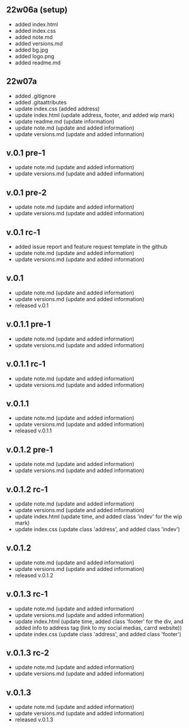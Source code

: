 ## 22w06a (setup)
- added index.html
- added index.css
- added note.md
- added versions.md
- added bg.jpg
- added logo.png
- added readme.md

## 22w07a
- added .gitignore
- added .gitaattributes
- update index.css (added address)
- update index.html (update address, footer, and added wip mark)
- update readme.md (update information)
- update note.md (update and added information)
- update versions.md (update and added information)

## v.0.1 pre-1
- update note.md (update and added information)
- update versions.md (update and added information)

## v.0.1 pre-2
- update note.md (update and added information)
- update versions.md (update and added information)

## v.0.1 rc-1
- added issue report and feature request template in the github
- update note.md (update and added information)
- update versions.md (update and added information)

## v.0.1
- update note.md (update and added information)
- update versions.md (update and added information)
- released v.0.1

## v.0.1.1 pre-1
- update note.md (update and added information)
- update versions.md (update and added information)

## v.0.1.1 rc-1
- update note.md (update and added information)
- update versions.md (update and added information)

## v.0.1.1
- update note.md (update and added information)
- update versions.md (update and added information)
- released v.0.1.1

## v.0.1.2 pre-1
- update note.md (update and added information)
- update versions.md (update and added information)

## v.0.1.2 rc-1
- update note.md (update and added information)
- update versions.md (update and added information)
- update index.html (update time, and added class 'indev' for the wip mark)
- update index.css (update class 'address', and added class 'indev')

## v.0.1.2
- update note.md (update and added information)
- update versions.md (update and added information)
- released v.0.1.2

## v.0.1.3 rc-1
- update note.md (update and added information)
- update versions.md (update and added information)
- update index.html (update time, added class 'footer' for the div, and added info to address tag 
(link to my social medias, carrd website))
- update index.css (update class 'address', and added class 'footer')

## v.0.1.3 rc-2
- update note.md (update and added information)
- update versions.md (update and added information)

## v.0.1.3
- update note.md (update and added information)
- update versions.md (update and added information)
- released v.0.1.3